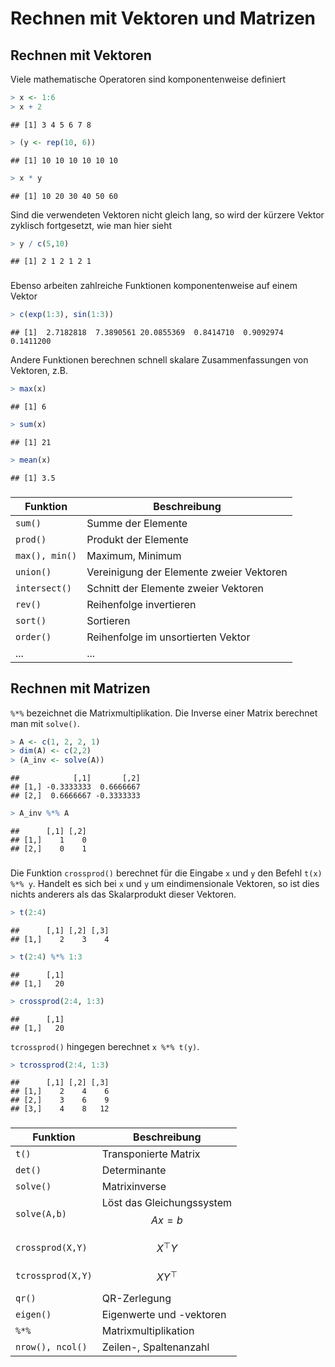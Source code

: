 # Rechnen mit Vektoren und Matrizen




## Rechnen mit Vektoren
  

Viele mathematische Operatoren sind komponentenweise definiert 


```r
> x <- 1:6 
> x + 2 
```

```
## [1] 3 4 5 6 7 8
```

```r
> (y <- rep(10, 6))
```

```
## [1] 10 10 10 10 10 10
```

```r
> x * y
```

```
## [1] 10 20 30 40 50 60
```
Sind die verwendeten Vektoren nicht gleich lang, so wird der kürzere Vektor zyklisch fortgesetzt, wie man hier sieht

```r
> y / c(5,10)
```

```
## [1] 2 1 2 1 2 1
```




###	

Ebenso arbeiten zahlreiche Funktionen komponentenweise auf einem Vektor


```r
> c(exp(1:3), sin(1:3))
```

```
## [1]  2.7182818  7.3890561 20.0855369  0.8414710  0.9092974  0.1411200
```
Andere Funktionen berechnen schnell skalare Zusammenfassungen von Vektoren, z.B.

```r
> max(x)
```

```
## [1] 6
```

```r
> sum(x)
```

```
## [1] 21
```

```r
> mean(x)
```

```
## [1] 3.5
```



###
	
Funktion | Beschreibung
---------|--------------
`sum()`| Summe der Elemente 
`prod()` | Produkt der Elemente 
`max(), min()` | Maximum, Minimum 
`union()` | Vereinigung der Elemente zweier Vektoren 
`intersect()` | Schnitt der Elemente zweier Vektoren 
`rev()` | Reihenfolge invertieren 
`sort()` | Sortieren 
`order()` | Reihenfolge im unsortierten Vektor
... | ...


## Rechnen mit Matrizen

`%*%` bezeichnet die Matrixmultiplikation. Die Inverse einer Matrix berechnet man mit `solve()`.


```r
> A <- c(1, 2, 2, 1)
> dim(A) <- c(2,2)
> (A_inv <- solve(A))
```

```
##            [,1]       [,2]
## [1,] -0.3333333  0.6666667
## [2,]  0.6666667 -0.3333333
```

```r
> A_inv %*% A
```

```
##      [,1] [,2]
## [1,]    1    0
## [2,]    0    1
```



###

Die Funktion `crossprod()` berechnet für die Eingabe `x` und `y` den Befehl `t(x) %*% y`. Handelt es sich bei `x` und `y` um eindimensionale Vektoren, so ist dies nichts anderers als das Skalarprodukt dieser Vektoren.

```r
> t(2:4)
```

```
##      [,1] [,2] [,3]
## [1,]    2    3    4
```

```r
> t(2:4) %*% 1:3
```

```
##      [,1]
## [1,]   20
```

```r
> crossprod(2:4, 1:3)
```

```
##      [,1]
## [1,]   20
```
`tcrossprod()` hingegen berechnet `x %*% t(y)`.


```r
> tcrossprod(2:4, 1:3)
```

```
##      [,1] [,2] [,3]
## [1,]    2    4    6
## [2,]    3    6    9
## [3,]    4    8   12
```



###	

Funktion | Beschreibung
----------|--------------
`t()` | Transponierte Matrix  
`det()` | Determinante  
`solve()` | Matrixinverse  
`solve(A,b)` | Löst das Gleichungssystem $$Ax=b$$
`crossprod(X,Y)` | $$X^\top Y$$ 
`tcrossprod(X,Y)` | $$X Y^\top$$ 
`qr()` | QR-Zerlegung 
`eigen()` | Eigenwerte und -vektoren
`%*%` | Matrixmultiplikation
`nrow(), ncol()` | Zeilen-, Spaltenanzahl

